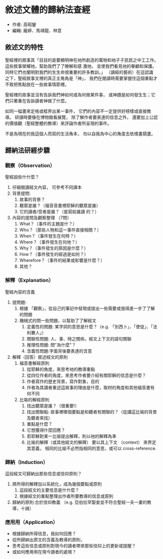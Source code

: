 # 敘述⽂體的歸納法查經

- 作者: 高昭鑾
- 編輯: 龐婷、馬靖龍、林意

##  敘述⽂的特性

聖經裡的敘事其「⽬目的是要顯明神在衪所創造的萬物和衪⼦子⺠民之中⼯工作。
這些敘事榮耀衪，幫助我們了了暸解和感 激衪，
並使我們看見衪的眷顧和保護。
同時它們也闡明對我們的⽣生命很重要的許多教訓。」
（讀經的藝術）在這認識 之下，聖經敘事⽂裡的真正主⻆角是「神」，
我們在閱讀時需要掌握住這個重點才不致把焦點放在⼀些故事情節裡。

聖經裡的故事並沒有告訴我們神如何或為何做某件事，
或神蹟是如何發⽣生；它們只著重在告訴讀者神做了什麼。

如同⼀幅畫來定格或框界出某⼀事件，
它們的內容不⼀定提供好榜樣或直接教導。
研讀時要像在博物館看展覽，
除了解作者要表達的信息之外，
還要加上公認的價值觀（聖經整體的教導）來評論作者所呈現的事件。

不是為現在的我這個人⽽寫的⽣活⻆本，
勿以自我為中心的⻆度去依樣畫葫蘆。

## 歸納法研經步驟

### 觀察（Observation）

聖經說些什什麼？

1. 仔細閱讀經文內容， 可參考不同譯本
1. 背景提問:
	1. 故事的背景？
	1. 聽眾是誰？（福⾳音書裡耶穌的聽眾是誰）
	1. 它的讀者/受者是誰？（是寫給誰讀 的？）
1. 內容的提問及觀察整理 （7問）
	1. What？（事件的主題是什？）
	1. Who？（那些⼈物和這⼀事件直接相關？）
	1. When？（事件發⽣在何時？）
	1. Where？（事件發生在何地？）
	1. Why？（事件發⽣的原因是什麼？）
	1. How？（事件發生的經過是如何？）
	1. Wherefore？（事件的結果或影響是什麼？）
	1. 其他？

### 解釋（Explanation）

聖經內容的含義

1. 提問題:
	1. 根據 「觀察」，從⾃己的筆記中發現或提出一些需要或值得進一步了了解的問題
	1. 機械式的問一些問題，以幫助了了解經⽂
		1. 定義性的問題: 某字詞的意思是什麼？（e.g. 「別⻄⼘」、「使徒」、「法利賽人」）
		1. 關聯性問題: 人、事、時之關係，經⽂上下文的語句關聯
		1. 推理性問題: 問"為什麼"？
		1. 含義性問題:字⾯背後要表達的含意
1. 解釋（回答）敘述經⽂的原則
	1. 福⾳書解經原則
		1. 從耶穌的⻆度，來思考衪的教導重點
		1. 從四位作者的角度，來思考作者要介紹有關耶穌的信息是什麼？
		1. 作者寫作的歴史背景，寫作對象，⽬的
		1. 作者為其讀者重述這故事的理由是什麼，取材的⻆度和其他福⾳書有何不同
	1. ⽐喻的解經原則
		1. 找出聽眾是誰？（很重要!）
		1. 找出關聯點: 故事裡哪個要點是和聽者有關聯的？（從講這⽐喻的背景及聽者來找）
		1. 重點是什麼？
		1. 它想獲得什麼回應？
		1. 若耶穌對某⼀比喻提出解釋，則以衪的解釋為凖
		1. 比喻的解釋（或其他經⽂的解釋） 要以其上下⽂ （context） 來界定其意義，
相同的比喻不必然指相同的意思，或可以 cross-reference.


### 歸納（Induction）

這段經⽂可歸納出那些信息或信仰原則？

1. 將所得的解釋加以系統化，成為幾個要點或原則
	1. 這段經⽂的主要信息是什什麼？
	1. 根據經⽂的重點整理出作者所要教導的信息或原則
1. 歸納的原則:合於信仰教義 （e.g. 亞伯拉罕娶妾並不符合聖經⼀夫⼀妻的教導，十誡）

### 應⽤用（Application）

- 根據歸納所得信息，我如何回應？
- 從所歸納出原⽂的含義及教導的原則，
- 思考這些信息或原則對現今的讀者帶來那些信仰上的更新或提醒？
- 或如何應⽤用在現今讀者的處境？
